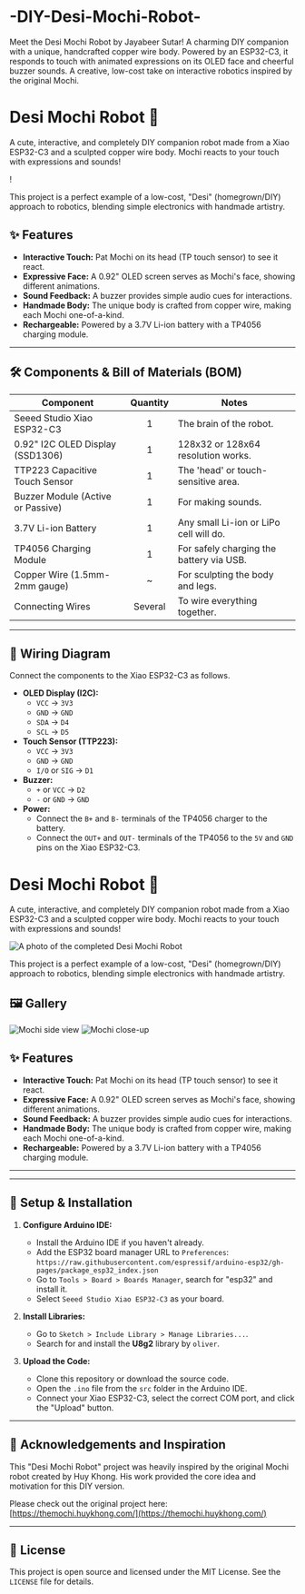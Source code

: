 # -DIY-Desi-Mochi-Robot-
Meet the Desi Mochi Robot by Jayabeer Sutar! A charming DIY companion with a unique, handcrafted copper wire body. Powered by an ESP32-C3, it responds to touch with animated expressions on its OLED face and cheerful buzzer sounds. A creative, low-cost take on interactive robotics inspired by the original Mochi.
# Desi Mochi Robot 🤖

A cute, interactive, and completely DIY companion robot made from a Xiao ESP32-C3 and a sculpted copper wire body. Mochi reacts to your touch with expressions and sounds!

!

This project is a perfect example of a low-cost, "Desi" (homegrown/DIY) approach to robotics, blending simple electronics with handmade artistry.

## ✨ Features

* **Interactive Touch:** Pat Mochi on its head (TP touch sensor) to see it react.
* **Expressive Face:** A 0.92" OLED screen serves as Mochi's face, showing different animations.
* **Sound Feedback:** A buzzer provides simple audio cues for interactions.
* **Handmade Body:** The unique body is crafted from copper wire, making each Mochi one-of-a-kind.
* **Rechargeable:** Powered by a 3.7V Li-ion battery with a TP4056 charging module.

---

## 🛠️ Components & Bill of Materials (BOM)

| Component                     | Quantity | Notes                                      |
| ----------------------------- | :------: | ------------------------------------------ |
| Seeed Studio Xiao ESP32-C3    |    1     | The brain of the robot.                    |
| 0.92" I2C OLED Display (SSD1306)|    1     | 128x32 or 128x64 resolution works.         |
| TTP223 Capacitive Touch Sensor|    1     | The 'head' or touch-sensitive area.        |
| Buzzer Module (Active or Passive)|    1     | For making sounds.                         |
| 3.7V Li-ion Battery           |    1     | Any small Li-ion or LiPo cell will do.     |
| TP4056 Charging Module        |    1     | For safely charging the battery via USB.   |
| Copper Wire (1.5mm-2mm gauge) |    ~     | For sculpting the body and legs.           |
| Connecting Wires              |  Several | To wire everything together.               |

---

## 🔌 Wiring Diagram

Connect the components to the Xiao ESP32-C3 as follows.

* **OLED Display (I2C):**
    * `VCC` -> `3V3`
    * `GND` -> `GND`
    * `SDA` -> `D4`
    * `SCL` -> `D5`
* **Touch Sensor (TTP223):**
    * `VCC` -> `3V3`
    * `GND` -> `GND`
    * `I/O` or `SIG` -> `D1`
* **Buzzer:**
    * `+` or `VCC` -> `D2`
    * `-` or `GND` -> `GND`
* **Power:**
    * Connect the `B+` and `B-` terminals of the TP4056 charger to the battery.
    * Connect the `OUT+` and `OUT-` terminals of the TP4056 to the `5V` and `GND` pins on the Xiao ESP32-C3.

# Desi Mochi Robot 🤖

A cute, interactive, and completely DIY companion robot made from a Xiao ESP32-C3 and a sculpted copper wire body. Mochi reacts to your touch with expressions and sounds!

![A photo of the completed Desi Mochi Robot](20240401_182110.jpg)

This project is a perfect example of a low-cost, "Desi" (homegrown/DIY) approach to robotics, blending simple electronics with handmade artistry.

## 🖼️ Gallery
![Mochi side view](IMG_9559.JPG)
![Mochi close-up](IMG_9561.JPG)
## ✨ Features
* **Interactive Touch:** Pat Mochi on its head (TP touch sensor) to see it react.
* **Expressive Face:** A 0.92" OLED screen serves as Mochi's face, showing different animations.
* **Sound Feedback:** A buzzer provides simple audio cues for interactions.
* **Handmade Body:** The unique body is crafted from copper wire, making each Mochi one-of-a-kind.
* **Rechargeable:** Powered by a 3.7V Li-ion battery with a TP4056 charging module.

---
---

## 🚀 Setup & Installation

1.  **Configure Arduino IDE:**
    * Install the Arduino IDE if you haven't already.
    * Add the ESP32 board manager URL to `Preferences`: `https://raw.githubusercontent.com/espressif/arduino-esp32/gh-pages/package_esp32_index.json`
    * Go to `Tools > Board > Boards Manager`, search for "esp32" and install it.
    * Select `Seeed Studio Xiao ESP32-C3` as your board.

2.  **Install Libraries:**
    * Go to `Sketch > Include Library > Manage Libraries...`.
    * Search for and install the **U8g2** library by `oliver`.

3.  **Upload the Code:**
    * Clone this repository or download the source code.
    * Open the `.ino` file from the `src` folder in the Arduino IDE.
    * Connect your Xiao ESP32-C3, select the correct COM port, and click the "Upload" button.

---

## 🙏 Acknowledgements and Inspiration

This "Desi Mochi Robot" project was heavily inspired by the original Mochi robot created by Huy Khong. His work provided the core idea and motivation for this DIY version.

Please check out the original project here: [https://themochi.huykhong.com/](https://themochi.huykhong.com/)

---

## 📄 License

This project is open source and licensed under the MIT License. See the `LICENSE` file for details.
